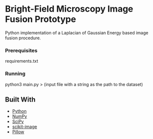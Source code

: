 # Bright-Field Microscopy Image Fusion Prototype

Python implementation of a Laplacian of Gaussian Energy based image fusion procedure.

### Prerequisites

requirements.txt

### Running

python3 main.py > (input file with a string as the path to the dataset)

## Built With

* [Python](https://www.python.org/)
* [NumPy](https://numpy.org/)
* [SciPy](https://www.scipy.org/)
* [scikit-image](https://scikit-image.org/)
* [Pillow](https://pillow.readthedocs.io/en/stable/)
